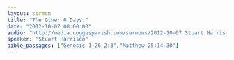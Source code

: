```yaml
---
layout: sermon
title: "The Other 6 Days."
date: "2012-10-07 00:00:00"
audio: "http://media.coggesparish.com/sermons/2012-10-07 Stuart Harrison.mp3"
speaker: "Stuart Harrison"
bible_passages: ["Genesis 1:26-2:3","Matthew 25:14-30"]
---
```

